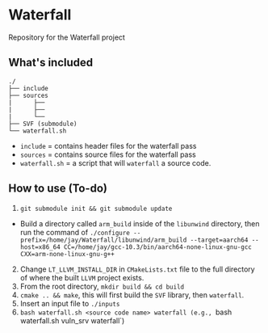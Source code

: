 # Waterfall
Repository for the Waterfall project

## What's included

```
./
├── include
├── sources
|      ├── 
|      ├── 
|      └── 
├── SVF (submodule)
└── waterfall.sh
```
- `include` = contains header files for the waterfall pass
- `sources` = contains source files for the waterfall pass
- `waterfall.sh` = a script that will `waterfall` a source code.

## How to use (To-do)
1) `git submodule init && git submodule update`
  - Build a directory called `arm_build` inside of the `libunwind` directory, then run the command of `./configure --prefix=/home/jay/Waterfall/libunwind/arm_build --target=aarch64 --host=x86_64 CC=/home/jay/gcc-10.3/bin/aarch64-none-linux-gnu-gcc CXX=arm-none-linux-gnu-g++` 
2) Change `LT_LLVM_INSTALL_DIR` in `CMakeLists.txt` file to the full directory of where the built `LLVM` project exists.
3) From the root directory, `mkdir build && cd build`
4) `cmake .. && make`, this will first build the `SVF` library, then `waterfall`.
5) Insert an input file to `./inputs`
6) `bash waterfall.sh <source code name> waterfall (e.g., `bash waterfall.sh vuln_srv waterfall`)
